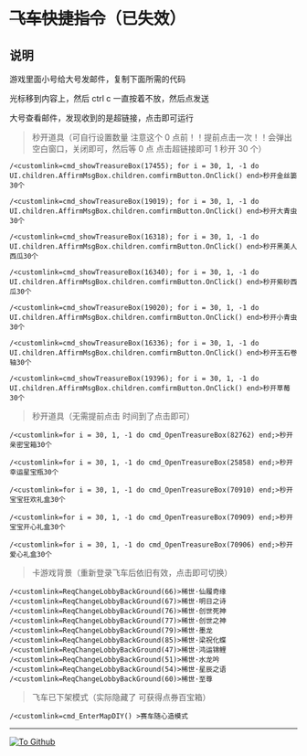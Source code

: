 <!--
 * @Author       : BNDou
 * @Date         : 2023-01-26 22:12:51
 * @LastEditTime : 2023-11-28 15:13:13
 * @FilePath     : /Auto_Check_In/feiche_code.md
 * @Description  :
-->

# ~~飞车快捷指令~~（已失效）

## 说明

游戏里面小号给大号发邮件，复制下面所需的代码

光标移到内容上，然后 ctrl c 一直按着不放，然后点发送

大号查看邮件，发现收到的是超链接，点击即可运行

> 秒开道具（可自行设置数量 注意这个 0 点前！！提前点击一次！！会弹出空白窗口，关闭即可，然后等 0 点 点击超链接即可 1 秒开 30 个）

```
/<customlink=cmd_showTreasureBox(17455); for i = 30, 1, -1 do UI.children.AffirmMsgBox.children.comfirmButton.OnClick() end>秒开金丝篓30个

/<customlink=cmd_showTreasureBox(19019); for i = 30, 1, -1 do UI.children.AffirmMsgBox.children.comfirmButton.OnClick() end>秒开大青虫30个

/<customlink=cmd_showTreasureBox(16318); for i = 30, 1, -1 do UI.children.AffirmMsgBox.children.comfirmButton.OnClick() end>秒开黑美人西瓜30个

/<customlink=cmd_showTreasureBox(16340); for i = 30, 1, -1 do UI.children.AffirmMsgBox.children.comfirmButton.OnClick() end>秒开紫砂西瓜30个

/<customlink=cmd_showTreasureBox(19020); for i = 30, 1, -1 do UI.children.AffirmMsgBox.children.comfirmButton.OnClick() end>秒开小青虫30个

/<customlink=cmd_showTreasureBox(16336); for i = 30, 1, -1 do UI.children.AffirmMsgBox.children.comfirmButton.OnClick() end>秒开玉石卷轴30个

/<customlink=cmd_showTreasureBox(19396); for i = 30, 1, -1 do UI.children.AffirmMsgBox.children.comfirmButton.OnClick() end>秒开草莓30个
```

> 秒开道具（无需提前点击 时间到了点击即可）

```
/<customlink=for i = 30, 1, -1 do cmd_OpenTreasureBox(82762) end;>秒开亲密宝箱30个

/<customlink=for i = 30, 1, -1 do cmd_OpenTreasureBox(25858) end;>秒开幸运星宝瓶30个

/<customlink=for i = 30, 1, -1 do cmd_OpenTreasureBox(70910) end;>秒开宝宝狂欢礼盒30个

/<customlink=for i = 30, 1, -1 do cmd_OpenTreasureBox(70909) end;>秒开宝宝开心礼盒30个

/<customlink=for i = 30, 1, -1 do cmd_OpenTreasureBox(70906) end;>秒开爱心礼盒30个
```

> 卡游戏背景（重新登录飞车后依旧有效，点击即可切换）

```
/<customlink=ReqChangeLobbyBackGround(66)>稀世·仙履奇缘
/<customlink=ReqChangeLobbyBackGround(67)>稀世·明日之诗
/<customlink=ReqChangeLobbyBackGround(76)>稀世·创世死神
/<customlink=ReqChangeLobbyBackGround(77)>稀世·创世之神
/<customlink=ReqChangeLobbyBackGround(79)>稀世·墨龙
/<customlink=ReqChangeLobbyBackGround(85)>稀世·梁祝化蝶
/<customlink=ReqChangeLobbyBackGround(47)>稀世·鸿运锦鲤
/<customlink=ReqChangeLobbyBackGround(51)>稀世·水龙吟
/<customlink=ReqChangeLobbyBackGround(54)>稀世·星辰之语
/<customlink=ReqChangeLobbyBackGround(60)>稀世·至尊
```

> 飞车已下架模式（实际隐藏了 可获得点券百宝箱）

```
/<customlink=cmd_EnterMapDIY() >赛车随心造模式
```

---

[![](https://komarev.com/ghpvc/?username=BNDou&&label=Views "To Github")](https://github.com/BNDou/)

